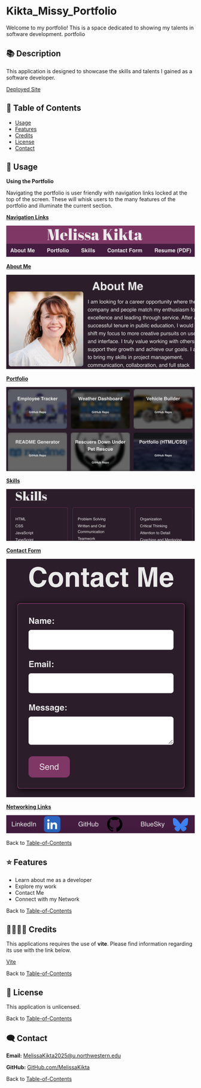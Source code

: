 # Kikta_Missy_Portfolio
Welcome to my portfolio! This is a space dedicated to showing my talents in software development.
portfolio

## 📚 Description
This application is designed to showcase the skills and talents I gained as a software developer.   

[Deployed Site](https://melissa-kikta.netlify.app/)

## 🚀 Table of Contents
  * [Usage](#📝-Usage)
  * [Features](#⭐-features)
  * [Credits](#🫱🏽‍🫲🏾-credits)
  * [License](#📃-license)
  * [Contact](#🗨️-contact)

## 📝 Usage
<strong>Using the Portfolio</strong>

Navigating the portfolio is user friendly with navigation links locked at the top of the screen. These will whisk users to the many features of the portfolio and illuminate the current section. 

<u><strong>Navigation Links</strong></u>

![Navigation](./src/assets/images/navigation.png)



<u><strong>About Me</strong></u>

![About Me](./src/assets/images/aboutme.png)



<u><strong>Portfolio</strong></u>

![Portfolio](./src/assets/images/portfolio.png)



<u><strong>Skills</strong></u>

![Portfolio](./src/assets/images/skills.png)



<u><strong>Contact Form </strong></u>

![Contact Form](./src/assets/images/contactform.png)



<u><strong>Networking Links</strong></u>

![Networking Links](./src/assets/images/networking.png)


Back to [Table-of-Contents](#🚀-table-of-contents)


## ⭐ Features
  * Learn about me as a developer
  * Explore my work
  * Contact Me 
  * Connect with my Network


Back to [Table-of-Contents](#🚀-table-of-contents)


## 🫱🏽‍🫲🏾 Credits
This applications requires the use of <strong>vite</strong>. Please find information regarding its use with the link below.

[Vite](https://vite.dev/guide/)

Back to [Table-of-Contents](#🚀-table-of-contents)


## 📃 License
This application is unlicensed. 

Back to [Table-of-Contents](#🚀-table-of-contents)


## 🗨️ Contact

  <strong>Email:</strong> [MelissaKikta2025@u.northwestern.edu](mailto:MelissaKikta@u.northwestern.edu)
  
  <strong>GitHub:</strong> [GitHub.com/MelissaKikta](https://github.com/melissakikta)

Back to [Table-of-Contents](#🚀-table-of-contents)


